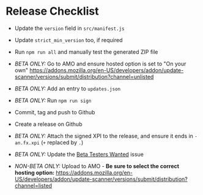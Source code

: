# Release Checklist

* Update the `version` field in `src/manifest.js`
* Update `strict_min_version` too, if required
* Run `npm run all` and manually test the generated ZIP file

* *BETA ONLY:* Go to AMO and ensure hosted option is set to "On your own"
  https://addons.mozilla.org/en-US/developers/addon/update-scanner/versions/submit/distribution?channel=unlisted
* *BETA ONLY:* Add an entry to `updates.json`
* *BETA ONLY:* Run `npm run sign`

* Commit, tag and push to Github
* Create a release on Github
* *BETA ONLY:* Attach the signed XPI to the release, and ensure it ends in
  `-an.fx.xpi` (`+` replaced by `.`)
* *BETA ONLY:* Update the [Beta Testers Wanted](
  https://github.com/sneakypete81/updatescanner/issues/36) issue

* *NON-BETA ONLY:* Upload to AMO - **Be sure to select the correct hosting option:**
  https://addons.mozilla.org/en-US/developers/addon/update-scanner/versions/submit/distribution?channel=listed
